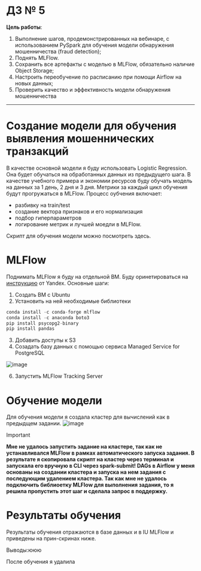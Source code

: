 # ДЗ № 5
**Цель работы**:
1. Выполнение шагов, продемонстрированных на вебинаре, с использованием PySpark для обучения
модели обнаружения мошенничества (fraud detection);
2. Поднять MLFlow. 
3. Сохранить все артефакты с моделью в MLFlow, обязательно наличие Object Storage;
4. Настроить переобучение по расписанию при помощи Airflow на новых данных;
5. Проверить качество и эффективность модели обнаружения мошенничества
<hr>

# Создание модели для обучения выявления мошеннических транзакций
В качестве основной модели я буду использовать Logistic Regression. Она будет обучаться на обработанных данных из предыдущего шага. В качестве учебного примера и экономии ресурсов буду обучать модель на данных за 1 день, 2 дня и 3 дня. Метрики за каждый цикл обучения будут прогружаться в MLFlow. Процесс оубчения включает:
- разбивку на train/test
- создание вектора признаков и его нормализация
- подбор гиперпараметров
- логирование метрик и лучшей моедли в MLFlow.
  
Скрипт для обучения модели можно посмотреть здесь.

# MLFlow
Поднимать MLFlow я буду на отдельной ВМ. Буду оринетироваться на [инструкцию](https://cloud.yandex.ru/ru/docs/datasphere/tutorials/mlflow-datasphere#setup-mlflow) от Yandex. Основные шаги:
1. Создать ВМ с Ubuntu
2. Установить на ней необходимые библиотеки

```python 
conda install -c conda-forge mlflow
conda install -c anaconda boto3
pip install psycopg2-binary
pip install pandas
```
3. Добавить доступы к S3
4. Созадать базу данных с помощью сервиса Managed Service for PostgreSQL

![image](https://github.com/shakhovak/MLOps_HW/assets/89096305/31ef11dd-9f08-48c6-9a19-faa0d0a22932)

6. Запустить MLFlow Tracking Server 

# Обучение модели
Для обучения модели я создала кластер для вычислений как в предыдщем задании.
   ![image](https://github.com/shakhovak/MLOps_HW/assets/89096305/71d00252-a0b2-4c5f-8005-0188f01f6819)
   
 > [!IMPORTANT]
> **Мне не удалось запустить задание на кластере, так как не устанавливался MLFlow в рамках автоматического запуска задания. В результате я скопировала скрипт на кластер через терминал и запускала его вручную в CLI через spark-submit! DAGs в Airflow у меня основаны на создании кластера и запуска на нем задания с последующим удалением кластера. Так как мне не удалось подключить библиоетку MLFlow для выполнения задания, то я решила пропустить этот шаг и сделала запрос в поддержку.**

# Результаты обучения
Результаты обучения отражаются в базе данных и в IU MLFlow и приведены на прин-скринах ниже.

Выводы:ююю

После обучения я удалила 



   
